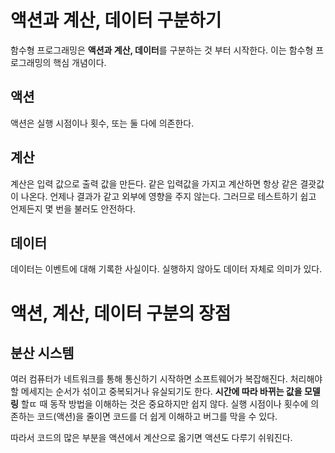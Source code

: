 # 액션과 계산, 데이터 구분하기

함수형 프로그래밍은 **액션과 계산, 데이터**를 구분하는 것 부터 시작한다. 이는 함수형 프로그래밍의 핵심 개념이다.

## 액션

액션은 실행 시점이나 횟수, 또는 둘 다에 의존한다.

## 계산

계산은 입력 값으로 출력 값을 만든다. 같은 입력값을 가지고 계산하면 항상 같은 결괏값이 나온다. 언제나 결과가 같고 외부에 영향을 주지 않는다. 그러므로 테스트하기 쉽고 언제든지 몇 번을 불러도 안전하다.

## 데이터

데이터는 이벤트에 대해 기록한 사실이다. 실행하지 않아도 데이터 자체로 의미가 있다.

# 액션, 계산, 데이터 구분의 장점

## 분산 시스템

여러 컴퓨터가 네트워크를 통해 통신하기 시작하면 소프트웨어가 복잡해진다. 처리해야할 메세지는 순서가 섞이고 중복되거나 유실되기도 한다. **시간에 따라 바뀌는 값을 모델링** 할ㄸ 때 동작 방법을 이해하는 것은 중요하지만 쉽지 않다. 실행 시점이나 횟수에 의존하는 코드(액션)을 줄이면 코드를 더 쉽게 이해하고 버그를 막을 수 있다.

따라서 코드의 많은 부분을 액션에서 계산으로 옮기면 액션도 다루기 쉬워진다.
